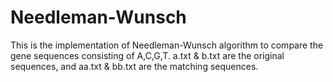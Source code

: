 # Needleman-Wunsch
This is the implementation of Needleman-Wunsch algorithm to compare the gene sequences consisting of A,C,G,T.
a.txt & b.txt are the original sequences, and aa.txt & bb.txt are the matching sequences.
